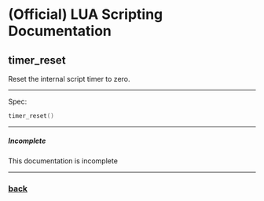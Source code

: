 
# (Official) LUA Scripting Documentation

## timer_reset

Reset the internal script timer to zero.

___

Spec:

```lua
timer_reset()
```

___

##### Incomplete

This documentation is incomplete

___

### [back](../timer)
